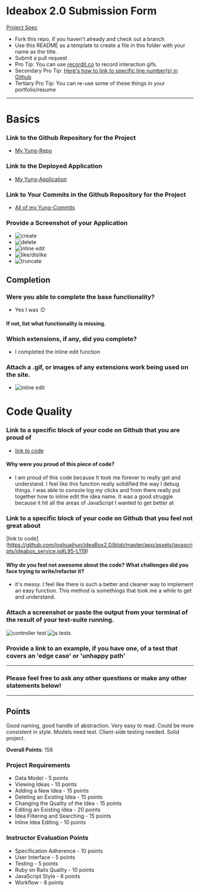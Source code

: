 # Ideabox 2.0 Submission Form
[Project Spec](https://github.com/turingschool/curriculum/blob/master/source/projects/revenge_of_idea_box.markdown)

* Fork this repo, if you haven't already and check out a branch
* Use this README as a template to create a file in this folder with your name as the title.
* Submit a pull request
* Pro Tip: You can use [recordit.co](http://recordit.co/) to record interaction gifs.
* Secondary Pro Tip: [Here's how to link to specific line number(s) in Github](http://stackoverflow.com/questions/23821235/how-to-link-to-specific-line-number-on-github)
* Tertiary Pro Tip: You can re-use some of these things in your portfolio/resume

------

# Basics

### Link to the Github Repository for the Project
* [My Yung-Repo](https://github.com/joshuajhun/ideaBox2.0)  

### Link to the Deployed Application
* [My Yung-Application](http://idea-box-jhun.herokuapp.com)

### Link to Your Commits in the Github Repository for the Project
* [All of my Yung-Commits](https://github.com/joshuajhun/ideaBox2.0/commits/)

### Provide a Screenshot of your Application
* ![create](images/jhun_create.gif)
* ![delete](images/jhun_deleteme.gif)
* ![inline edit](images/jhun_inlineedit.gif)
* ![like/dislike](images/jhun_like_dislike.gif)
* ![truncate](images/jhun_out.gif)

## Completion

### Were you able to complete the base functionality?
* Yes I was :D
#### If not, list what functionality is missing.

### Which extensions, if any, did you complete?
* I completed the inline edit function

### Attach a .gif, or images of any extensions work being used on the site.
* ![inline edit](images/jhun_inlineedit.gif)

# Code Quality

### Link to a specific block of your code on Github that you are proud of
* [link to code](https://github.com/joshuajhun/ideaBox2.0/blob/master/app/assets/javascripts/ideabox_service.js#L51-L72)
#### Why were you proud of this piece of code?
* I am proud of this code because It took me forever to really get and understand. I feel like this function really solidified the way I debug things. I was able to console log my clicks and from there really put together how to inline edit the idea name. It was a good struggle because it hit all the areas of JavaScript I wanted to get better at
### Link to a specific block of your code on Github that you feel not great about
[link to code] (https://github.com/joshuajhun/ideaBox2.0/blob/master/app/assets/javascripts/ideabox_service.js#L95-L119)
#### Why do you feel not awesome about the code? What challenges did you face trying to write/refactor it?
* it's messy. I feel like there is such a better and cleaner way to implement an easy function. This method is  somethings that took me a while to get and understand.

### Attach a screenshot or paste the output from your terminal of the result of your test-suite running.
![controller test](images/jhun_minitest.png)
![js tests](images/jhun_magic.png)
### Provide a link to an example, if you have one, of a test that covers an 'edge case' or 'unhappy path'

-----

### Please feel free to ask any other questions or make any other statements below!

---

## Points

Good naming, good handle of abstraction. Very easy to read. Could be more consistent in style. Models need test. Client-side testing needed. Solid project.

**Overall Points**: 156

### Project Requirements

* Data Model - 5 points
* Viewing Ideas - 10 points
* Adding a New Idea - 15 points
* Deleting an Existing Idea - 15 points
* Changing the Quality of the Idea - 15 points
* Editing an Existing Idea - 20 points
* Idea Filtering and Searching - 15 points
* Inline Idea Editing - 10 points

### Instructor Evaluation Points

* Specification Adherence - 10 points
* User Interface - 5 points
* Testing - 5 points
* Ruby on Rails Quality - 10 points
* JavaScript Style - 8 points
* Workflow - 8 points

